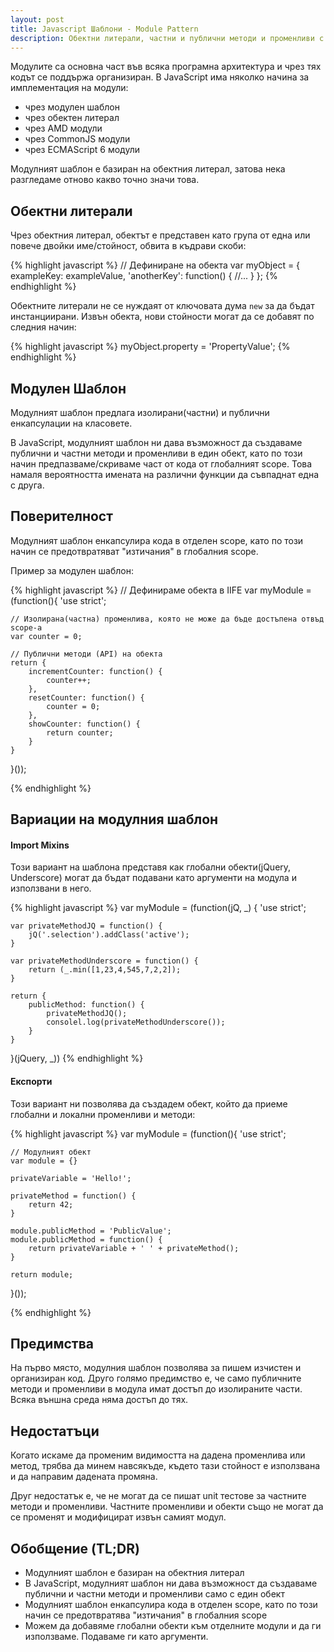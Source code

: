 ```yaml
---
layout: post
title: Javascript Шаблони - Module Pattern
description: Обектни литерали, частни и публични методи и променливи с енкапсулация to the next level - всичко това с модулния шаблон.
---
```


Модулите са основна част във всяка програмна архитектура и чрез тях кодът се поддържа организиран. В JavaScript има няколко начина за имплементация на модули:

- чрез модулен шаблон
- чрез обектен литерал
- чрез AMD модули
- чрез CommonJS модули
- чрез ECMAScript 6 модули

Модулният шаблон е базиран на обектния литерал, затова нека разгледаме отново какво точно значи това.

## Обектни литерали

Чрез обектния литерал, обектът е представен като група от една или повече двойки име/стойност, обвита в къдрави скоби:

{% highlight javascript %}
// Дефиниране на обекта
var myObject = {
    exampleKey: exampleValue,
    'anotherKey': function() {
        //...
    }
};
{% endhighlight %}

Обектните литерали не се нуждаят от ключовата дума `new` за да бъдат инстанциирани. Извън обекта, нови стойности могат да се добавят по следния начин:

{% highlight javascript %}
myObject.property = 'PropertyValue';
{% endhighlight %}

## Модулен Шаблон

Модулният шаблон предлага изолирани(частни) и публични енкапсулации на класовете.

В JavaScript, модулният шаблон ни дава възможност да създаваме публични и частни методи и променливи в един обект, като по този начин предпазваме/скриваме част от кода от глобалният scope. Това намаля вероятността имената на различни функции да съвпаднат една с друга.

## Поверителност

Модулният шаблон енкапсулира кода в отделен scope, като по този начин се предотвратяват "изтичания" в глобалния scope.

Пример за модулен шаблон:

{% highlight javascript %}
// Дефинираме обекта в IIFE
var myModule = (function(){
    'use strict';

    // Изолирана(частна) променлива, която не може да бъде достъпена отвъд scope-a
    var counter = 0;

    // Публични методи (API) на обекта
    return {
        incrementCounter: function() {
            counter++;
        },
        resetCounter: function() {
            counter = 0;
        },
        showCounter: function() {
            return counter;
        }
    }

}());

{% endhighlight %}


## Вариации на модулния шаблон

#### Import Mixins

Този вариант на шаблона представя как глобални обекти(jQuery, Underscore) могат да бъдат подавани като аргументи на модула и използвани в него.

{% highlight javascript %}
var myModule = (function(jQ, _) {
    'use strict';

    var privateMethodJQ = function() {
        jQ('.selection').addClass('active');
    }

    var privateMethodUnderscore = function() {
        return (_.min([1,23,4,545,7,2,2]);
    }

    return {
        publicMethod: function() {
            privateMethodJQ();
            consolel.log(privateMethodUnderscore());
        }
    }
}(jQuery, _))
{% endhighlight %}


#### Експорти

Този вариант ни позволява да създадем обект, който да приеме глобални и локални променливи и методи:

{% highlight javascript %}
var myModule = (function(){
    'use strict';

    // Модулният обект
    var module = {}

    privateVariable = 'Hello!';

    privateMethod = function() {
        return 42;
    }

    module.publicMethod = 'PublicValue';
    module.publicMethod = function() {
        return privateVariable + ' ' + privateMethod();
    }

    return module;
}());

{% endhighlight %}


## Предимства

На първо място, модулния шаблон позволява за пишем изчистен и организиран код. Друго голямо предимство е, че само публичните методи и променливи в модула имат достъп до изолираните части. Всяка външна среда няма достъп до тях.

## Недостатъци

Когато искаме да променим видимостта на дадена променлива или метод, трябва да минем навсякъде, където тази стойност е използвана и да направим дадената промяна.

Друг недостатък е, че не могат да се пишат unit тестове за частните методи и променливи. Частните променливи и обекти също не могат да се променят и модифицират извън самият модул.


## Обобщение (TL;DR)

- Модулният шаблон е базиран на обектния литерал
- В JavaScript, модулният шаблон ни дава възможност да създаваме публични и частни методи и променливи само с един oбект
- Модулният шаблон енкапсулира кода в отделен scope, като по този начин се предотвратява "изтичания" в глобалния scope
- Можем да добавяме глобални обекти към отделните модули и да ги използваме. Подаваме ги като аргументи.